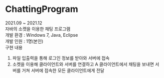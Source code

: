 # ChattingProgram
2021.09 ~ 2021.12  
자바의 소켓을 이용한 채팅 프로그램  
개발 환경 : Windows 7, Java, Eclipse  
개발 인원 : 1명(본인)  
구현 내용
1. 파일 입출력을 통해 로그인 정보를 받아와 서버에 접속  
2. 소켓을 이용해 클라이언트와 서버를 연결하고 A 클라이언트에서 채팅을 보내면 서버를 거쳐 서버에 접속한 모든 클라이언트에게 전달  

